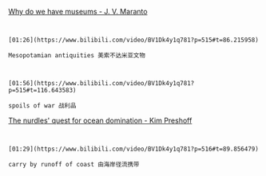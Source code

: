 [Why do we have museums - J. V. Maranto](https://www.bilibili.com/video/BV1Dk4y1q781?p=515)


```ad-note


[01:26](https://www.bilibili.com/video/BV1Dk4y1q781?p=515#t=86.215958)

Mesopotamian antiquities 美索不达米亚文物

```

```ad-note


[01:56](https://www.bilibili.com/video/BV1Dk4y1q781?p=515#t=116.643583)

spoils of war 战利品

```

[The nurdles' quest for ocean domination - Kim Preshoff](https://www.bilibili.com/video/BV1Dk4y1q781?p=516)


```ad-note


[01:29](https://www.bilibili.com/video/BV1Dk4y1q781?p=516#t=89.856479)

carry by runoff of coast 由海岸径流携带

```